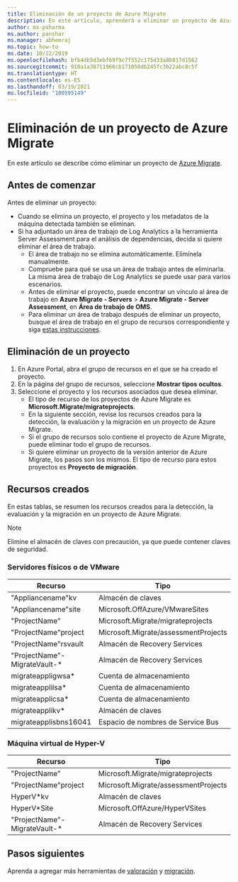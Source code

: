 ```yaml
---
title: Eliminación de un proyecto de Azure Migrate
description: En este artículo, aprenderá a eliminar un proyecto de Azure Migrate mediante Azure Portal.
author: ms-psharma
ms.author: panshar
ms.manager: abhemraj
ms.topic: how-to
ms.date: 10/22/2019
ms.openlocfilehash: bfb4db5d3ebf69f9c7f552c175d33a8b817d1562
ms.sourcegitcommit: 910a1a38711966cb171050db245fc3b22abc8c5f
ms.translationtype: HT
ms.contentlocale: es-ES
ms.lasthandoff: 03/19/2021
ms.locfileid: "100595149"
---
```

# <a name="delete-an-azure-migrate-project"></a>Eliminación de un proyecto de Azure Migrate

En este artículo se describe cómo eliminar un proyecto de [Azure Migrate](./migrate-services-overview.md).


## <a name="before-you-start"></a>Antes de comenzar

Antes de eliminar un proyecto:

- Cuando se elimina un proyecto, el proyecto y los metadatos de la máquina detectada también se eliminan.
- Si ha adjuntado un área de trabajo de Log Analytics a la herramienta Server Assessment para el análisis de dependencias, decida si quiere eliminar el área de trabajo. 
    - El área de trabajo no se elimina automáticamente. Elimínela manualmente.
    - Compruebe para qué se usa un área de trabajo antes de eliminarla. La misma área de trabajo de Log Analytics se puede usar para varios escenarios.
    - Antes de eliminar el proyecto, puede encontrar un vínculo al área de trabajo en **Azure Migrate - Servers** > **Azure Migrate - Server Assessment**, en **Área de trabajo de OMS**.
    - Para eliminar un área de trabajo después de eliminar un proyecto, busque el área de trabajo en el grupo de recursos correspondiente y siga [estas instrucciones](../azure-monitor/logs/delete-workspace.md).


## <a name="delete-a-project"></a>Eliminación de un proyecto


1. En Azure Portal, abra el grupo de recursos en el que se ha creado el proyecto.
2. En la página del grupo de recursos, seleccione **Mostrar tipos ocultos**.
3. Seleccione el proyecto y los recursos asociados que desea eliminar.
    - El tipo de recurso de los proyectos de Azure Migrate es **Microsoft.Migrate/migrateprojects**.
    - En la siguiente sección, revise los recursos creados para la detección, la evaluación y la migración en un proyecto de Azure Migrate.
    - Si el grupo de recursos solo contiene el proyecto de Azure Migrate, puede eliminar todo el grupo de recursos.
    - Si quiere eliminar un proyecto de la versión anterior de Azure Migrate, los pasos son los mismos. El tipo de recurso para estos proyectos es **Proyecto de migración**.


## <a name="created-resources"></a>Recursos creados

En estas tablas, se resumen los recursos creados para la detección, la evaluación y la migración en un proyecto de Azure Migrate.

> [!NOTE]
> Elimine el almacén de claves con precaución, ya que puede contener claves de seguridad.

### <a name="vmwarephysical-server"></a>Servidores físicos o de VMware

**Recurso** | **Tipo**
--- | ---
"Appliancename"kv | Almacén de claves
"Appliancename"site | Microsoft.OffAzure/VMwareSites
"ProjectName" | Microsoft.Migrate/migrateprojects
"ProjectName"project | Microsoft.Migrate/assessmentProjects
"ProjectName"rsvault | Almacén de Recovery Services
"ProjectName"-MigrateVault-* | Almacén de Recovery Services
migrateappligwsa* | Cuenta de almacenamiento
migrateapplilsa* | Cuenta de almacenamiento
migrateapplicsa* | Cuenta de almacenamiento
migrateapplikv* | Almacén de claves
migrateapplisbns16041 | Espacio de nombres de Service Bus

### <a name="hyper-v-vm"></a>Máquina virtual de Hyper-V 

**Recurso** | **Tipo**
--- | ---
"ProjectName" | Microsoft.Migrate/migrateprojects
"ProjectName"project | Microsoft.Migrate/assessmentProjects
HyperV*kv | Almacén de claves
HyperV*Site | Microsoft.OffAzure/HyperVSites
"ProjectName"-MigrateVault-* | Almacén de Recovery Services


## <a name="next-steps"></a>Pasos siguientes

Aprenda a agregar más herramientas de [valoración](how-to-assess.md) y [migración](how-to-migrate.md). 
